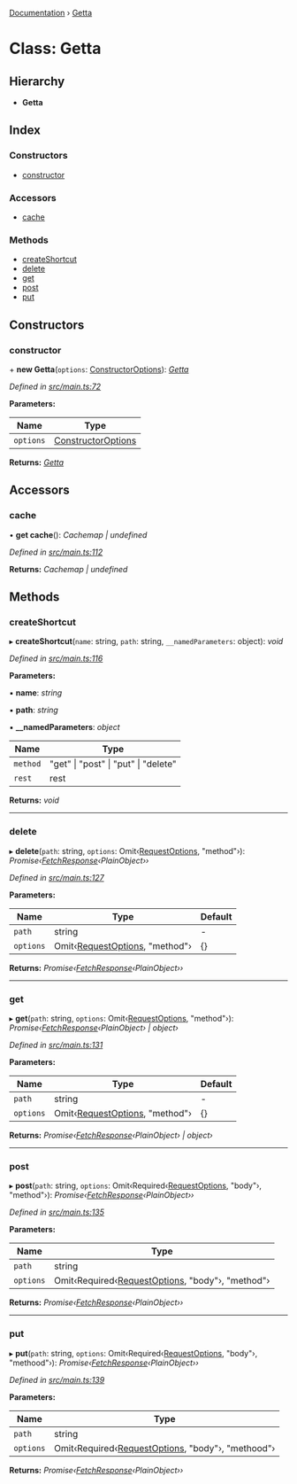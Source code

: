 [Documentation](../README.md) › [Getta](getta.md)

# Class: Getta

## Hierarchy

* **Getta**

## Index

### Constructors

* [constructor](getta.md#constructor)

### Accessors

* [cache](getta.md#cache)

### Methods

* [createShortcut](getta.md#createshortcut)
* [delete](getta.md#delete)
* [get](getta.md#get)
* [post](getta.md#post)
* [put](getta.md#put)

## Constructors

###  constructor

\+ **new Getta**(`options`: [ConstructorOptions](../interfaces/constructoroptions.md)): *[Getta](getta.md)*

*Defined in [src/main.ts:72](https://github.com/badbatch/getta/blob/5a27b0e/src/main.ts#L72)*

**Parameters:**

Name | Type |
------ | ------ |
`options` | [ConstructorOptions](../interfaces/constructoroptions.md) |

**Returns:** *[Getta](getta.md)*

## Accessors

###  cache

• **get cache**(): *Cachemap | undefined*

*Defined in [src/main.ts:112](https://github.com/badbatch/getta/blob/5a27b0e/src/main.ts#L112)*

**Returns:** *Cachemap | undefined*

## Methods

###  createShortcut

▸ **createShortcut**(`name`: string, `path`: string, `__namedParameters`: object): *void*

*Defined in [src/main.ts:116](https://github.com/badbatch/getta/blob/5a27b0e/src/main.ts#L116)*

**Parameters:**

▪ **name**: *string*

▪ **path**: *string*

▪ **__namedParameters**: *object*

Name | Type |
------ | ------ |
`method` | "get" &#124; "post" &#124; "put" &#124; "delete" |
`rest` | rest |

**Returns:** *void*

___

###  delete

▸ **delete**(`path`: string, `options`: Omit‹[RequestOptions](../interfaces/requestoptions.md), "method"›): *Promise‹[FetchResponse](../interfaces/fetchresponse.md)‹PlainObject››*

*Defined in [src/main.ts:127](https://github.com/badbatch/getta/blob/5a27b0e/src/main.ts#L127)*

**Parameters:**

Name | Type | Default |
------ | ------ | ------ |
`path` | string | - |
`options` | Omit‹[RequestOptions](../interfaces/requestoptions.md), "method"› | {} |

**Returns:** *Promise‹[FetchResponse](../interfaces/fetchresponse.md)‹PlainObject››*

___

###  get

▸ **get**(`path`: string, `options`: Omit‹[RequestOptions](../interfaces/requestoptions.md), "method"›): *Promise‹[FetchResponse](../interfaces/fetchresponse.md)‹PlainObject› | object›*

*Defined in [src/main.ts:131](https://github.com/badbatch/getta/blob/5a27b0e/src/main.ts#L131)*

**Parameters:**

Name | Type | Default |
------ | ------ | ------ |
`path` | string | - |
`options` | Omit‹[RequestOptions](../interfaces/requestoptions.md), "method"› | {} |

**Returns:** *Promise‹[FetchResponse](../interfaces/fetchresponse.md)‹PlainObject› | object›*

___

###  post

▸ **post**(`path`: string, `options`: Omit‹Required‹[RequestOptions](../interfaces/requestoptions.md), "body"›, "method"›): *Promise‹[FetchResponse](../interfaces/fetchresponse.md)‹PlainObject››*

*Defined in [src/main.ts:135](https://github.com/badbatch/getta/blob/5a27b0e/src/main.ts#L135)*

**Parameters:**

Name | Type |
------ | ------ |
`path` | string |
`options` | Omit‹Required‹[RequestOptions](../interfaces/requestoptions.md), "body"›, "method"› |

**Returns:** *Promise‹[FetchResponse](../interfaces/fetchresponse.md)‹PlainObject››*

___

###  put

▸ **put**(`path`: string, `options`: Omit‹Required‹[RequestOptions](../interfaces/requestoptions.md), "body"›, "methood"›): *Promise‹[FetchResponse](../interfaces/fetchresponse.md)‹PlainObject››*

*Defined in [src/main.ts:139](https://github.com/badbatch/getta/blob/5a27b0e/src/main.ts#L139)*

**Parameters:**

Name | Type |
------ | ------ |
`path` | string |
`options` | Omit‹Required‹[RequestOptions](../interfaces/requestoptions.md), "body"›, "methood"› |

**Returns:** *Promise‹[FetchResponse](../interfaces/fetchresponse.md)‹PlainObject››*

